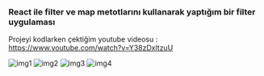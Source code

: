 <h3>React ile filter ve map metotlarını kullanarak yaptığım bir filter uygulaması </h3>

Projeyi kodlarken çektiğim youtube videosu : https://www.youtube.com/watch?v=Y38zDxltzuU


![img1](https://github.com/emrahbyz/Search-Filter-App/assets/146847947/c415dd16-5370-42c8-8d63-3caace7bbb0c)
![img2](https://github.com/emrahbyz/Search-Filter-App/assets/146847947/85d87572-0fb0-4ec2-88f1-4edb05503007)
![img3](https://github.com/emrahbyz/Search-Filter-App/assets/146847947/10cc3f1b-38a7-4c16-80cb-4173c638b69c)
![img4](https://github.com/emrahbyz/Search-Filter-App/assets/146847947/5c8beee2-0ec9-41ba-9567-2dd60950f907)
